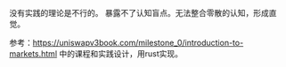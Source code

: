 没有实践的理论是不行的。 暴露不了认知盲点。无法整合零散的认知，形成直觉。 


参考：https://uniswapv3book.com/milestone_0/introduction-to-markets.html
中的课程和实践设计，用rust实现。 
